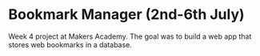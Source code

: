 # Bookmark Manager (2nd-6th July)

Week 4 project at Makers Academy. The goal was to build a web app that stores web bookmarks in a database.





